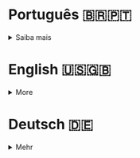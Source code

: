 # Português 🇧🇷🇵🇹

<details>
  <summary>
    Saiba mais
  </summary>
  
  # MySQL All for One
Projeto da [Trybe](https://www.betrybe.com/) - Bloco 21 - Criação de banco de dados, tabelas e queries em SQL.                                                                                

## 💻 Projeto

<details>
  <summary><strong>🏆 Meu desempenho</strong></summary><br />

  <img src="project-infos/requisitos-one-for-all.png"/>
</details>

## 🚀 Tecnologias
> Este projeto foi desenvolvido com:

- MySQL

## 📌 Habilidades
> Habilidades desenvolvidas:

- Normalizar tabelas;
- Utilizar comandos DDL, DML e DQL em SQL;
- Criar bancos de dados e tabelas;
- Criar queries para busca e filtragem de dados;
- Criar queries para inserção, atualização e remoção de dados.


## Time de desenvolvimento
> Projeto individual:
  <img align="center" height="150px" width="150px" src="https://avatars.githubusercontent.com/u/67388710?v=4"/>

## 💬 Contatos

<div align="center" style="display: inline_block">
  <a href="https://rabeloguedes.github.io" target="_blank">
    <img height="28rem" src="https://img.shields.io/badge/my_portfolio-3fc337?style=for-the-badge" target="_blank">
  </a> 
  <a href="https://www.linkedin.com/in/al%C3%AA-emmanuel-rabelo-guedes/" target="_blank">
    <img height="28rem" src="https://img.shields.io/badge/LinkedIn-0077B5?style=for-the-badge&logo=linkedin&logoColor=white">
  </a> 
   <a href="mailto:rabeloguedes@proton.me">
     <img src="https://img.shields.io/badge/ProtonMail-8B89CC?style=for-the-badge&logo=protonmail&logoColor=white" target="_blank">
  </a>
</div>
  
</details>

# English 🇺🇸🇬🇧

<details>
  <summary>
    More
  </summary>
  
  # MySQL All for One
Project from [Trybe](https://www.betrybe.com/) - Block 21 - Database, tabels and SQL queries creation.         

## 💻 Project

<details>
  <summary><strong>🏆 My accomplishment</strong></summary><br />

  <img src="project-infos/requisitos-one-for-all.png"/>
</details>

## 🚀 Technologies
> This project was developed with:

- MySQL

## 📌 Skills
> Practiced skills:

- Normalize tables;
- Use DDL, DML and DQL commands in SQL;
- Create databases and tables;
- Create queries for search and filtering data;
- Create queries for insertion, update and removal of data.

## Squad
> Single Person Project:
  <img align="center" height="150px" width="150px" src="https://avatars.githubusercontent.com/u/67388710?v=4"/>

## 💬 Contact

<div align="center" style="display: inline_block">
  <a href="https://rabeloguedes.github.io" target="_blank">
    <img height="28rem" src="https://img.shields.io/badge/my_portfolio-3fc337?style=for-the-badge" target="_blank">
  </a> 
  <a href="https://www.linkedin.com/in/al%C3%AA-emmanuel-rabelo-guedes/" target="_blank">
    <img height="28rem" src="https://img.shields.io/badge/LinkedIn-0077B5?style=for-the-badge&logo=linkedin&logoColor=white">
  </a> 
   <a href="mailto:rabeloguedes@proton.me">
     <img src="https://img.shields.io/badge/ProtonMail-8B89CC?style=for-the-badge&logo=protonmail&logoColor=white" target="_blank">
  </a>
</div>
  
</details>

# Deutsch 🇩🇪

<details>
  <summary>
    Mehr
  </summary>
  
  # MySQL All for One
Projekt von [Trybe](https://www.betrybe.com/) - Block 21 - Database, Tabelen und SQL queries Entwicklung.

## 💻 Projekt

<details>
  <summary><strong>🏆 Meine Leistung</strong></summary><br />

  <img src="project-infos/requisitos-one-for-all.png"/>
</details>

## 🚀 Technologies
> Dieses Projekt wurde mit den entsprechenden Technologies hergestellt:

- MySQL

## 📌 Fähigkeiten
> Ausgeübte Fähigkeiten:

- Normalisieren von Tabelen;
- Verwenden von DDL, DML und DQL Befehlen in SQL;
- Erstellen von Datenbanken und Tabelen;
- Erstellen von Queries für Suche und Filterung von Daten;
- Erstellen von Queries für Einfügen, Aktualisieren und Löschen von Daten.

## Entwicklungsteam
> Eine Person Projekt:
  <img align="center" height="150px" width="150px" src="https://avatars.githubusercontent.com/u/67388710?v=4"/>

## 💬 Kontakt

<div align="center" style="display: inline_block">
  <a href="https://rabeloguedes.github.io" target="_blank">
    <img height="28rem" src="https://img.shields.io/badge/my_portfolio-3fc337?style=for-the-badge" target="_blank">
  </a> 
  <a href="https://www.linkedin.com/in/al%C3%AA-emmanuel-rabelo-guedes/" target="_blank">
    <img height="28rem" src="https://img.shields.io/badge/LinkedIn-0077B5?style=for-the-badge&logo=linkedin&logoColor=white">
  </a> 
   <a href="mailto:rabeloguedes@proton.me">
     <img src="https://img.shields.io/badge/ProtonMail-8B89CC?style=for-the-badge&logo=protonmail&logoColor=white" target="_blank">
  </a>
</div>
  
</details>
